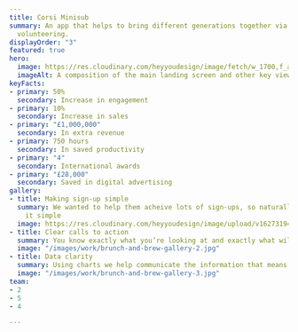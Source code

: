 ```yaml
---
title: Corsi Minisub
summary: An app that helps to bring different generations together via intergenerational
  volunteering.
displayOrder: "3"
featured: true
hero:
  image: https://res.cloudinary.com/heyyoudesign/image/fetch/w_1700,f_auto,q_auto,ar_16:9,c_fill_pad,g_auto,b_auto/https://res.cloudinary.com/heyyoudesign/image/upload/v1614729269/gallery/goggler-minisub.webp
  imageAlt: A composition of the main landing screen and other key views
keyFacts:
- primary: 50%
  secondary: Increase in engagement
- primary: 10%
  secondary: Increase in sales
- primary: "£1,000,000"
  secondary: In extra revenue
- primary: 750 hours
  secondary: In saved productivity
- primary: "4"
  secondary: International awards
- primary: "£28,000"
  secondary: Saved in digital advertising
gallery:
- title: Making sign-up simple
  summary: We wanted to help them acheive lots of sign-ups, so naturally, we kept
    it simple
  image: https://res.cloudinary.com/heyyoudesign/image/upload/v1627319474/Screenshot_2021-07-25_at_19.15.37_rrzpto.png
- title: Clear calls to action
  summary: You know exactly what you’re looking at and exactly what will happen. Perfect.
  image: "/images/work/brunch-and-brew-gallery-2.jpg"
- title: Data clarity
  summary: Using charts we help communicate the information that means the most.
  image: "/images/work/brunch-and-brew-gallery-3.jpg"
team:
- 2
- 5
- 4

---
```

